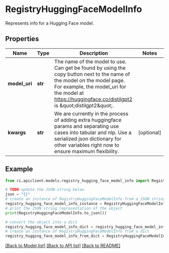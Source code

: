 # RegistryHuggingFaceModelInfo

Represents info for a Hugging Face model.

## Properties

Name | Type | Description | Notes
------------ | ------------- | ------------- | -------------
**model_uri** | **str** | The name of the model to use.  Can get be found by using the copy button next to the name of the model on the model page.  For example, the model_uri for the model at https://huggingface.co/distilgpt2 is \&quot;distilgpt2\&quot;. | 
**kwargs** | **str** | We are currently in the process of adding extra huggingface params and separating use cases into tabular and nlp. Use a serialized json dictionary for other variables right now to ensure maximum flexibility. | [optional] 

## Example

```python
from ri.apiclient.models.registry_hugging_face_model_info import RegistryHuggingFaceModelInfo

# TODO update the JSON string below
json = "{}"
# create an instance of RegistryHuggingFaceModelInfo from a JSON string
registry_hugging_face_model_info_instance = RegistryHuggingFaceModelInfo.from_json(json)
# print the JSON string representation of the object
print(RegistryHuggingFaceModelInfo.to_json())

# convert the object into a dict
registry_hugging_face_model_info_dict = registry_hugging_face_model_info_instance.to_dict()
# create an instance of RegistryHuggingFaceModelInfo from a dict
registry_hugging_face_model_info_from_dict = RegistryHuggingFaceModelInfo.from_dict(registry_hugging_face_model_info_dict)
```
[[Back to Model list]](../README.md#documentation-for-models) [[Back to API list]](../README.md#documentation-for-api-endpoints) [[Back to README]](../README.md)

